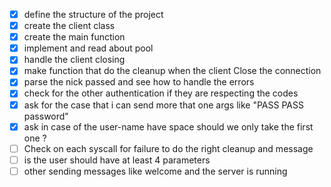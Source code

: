 - [x] define the structure of the project
- [x] create the client class
- [x] create the main function
- [x] implement and read about pool
- [x] handle the client closing 
- [x] make function that do the cleanup when the client Close the connection
- [x] parse the nick passed and see how to handle the errors
- [x] check for the other authentication if they are respecting the codes
- [x] ask for the case that i can send more that one args like "PASS PASS password"
- [x] ask in case of the user-name have space should we only take the first one ?
- [ ] Check on each syscall for failure to do the right cleanup and message
- [ ] is the user should have at least 4 parameters
- [ ] other sending messages like welcome and the server is running 
